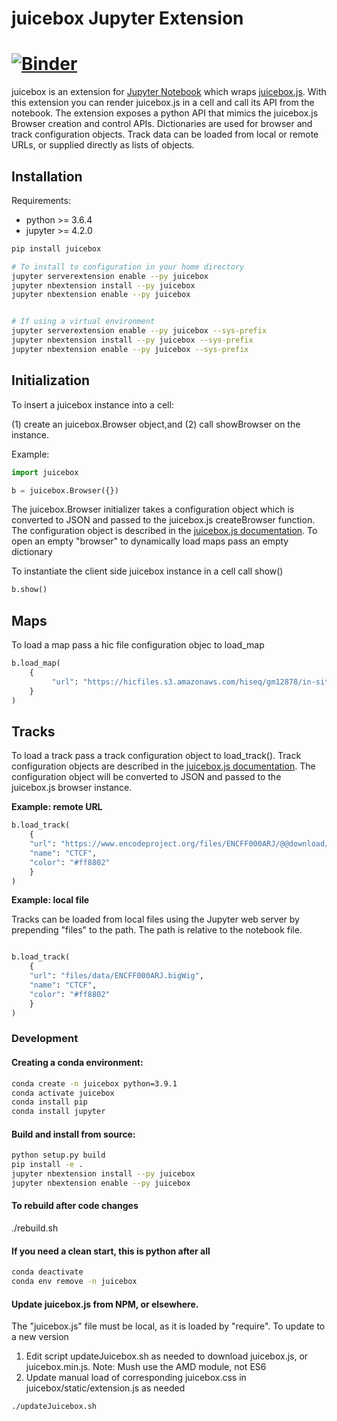 
# juicebox Jupyter Extension

[![Binder](https://beta.mybinder.org/badge.svg)](https://mybinder.org/v2/gh/igvteam/juicebox-jupyter/main?filepath=examples)
=======


juicebox is an extension for [Jupyter Notebook](http://jupyter.org/) which
wraps [juicebox.js](https://github.com/igvteam/juicebox.js).  With this
extension you can render juicebox.js in a cell and call its API from
the notebook. The extension exposes a python API that mimics the juicebox.js 
Browser creation and control APIs.   Dictionaries are used for browser and track 
configuration objects.   Track data can be loaded from local or remote 
URLs,  or supplied directly as lists of objects.

## Installation

Requirements:
* python >= 3.6.4
* jupyter >= 4.2.0


```bash
pip install juicebox

# To install to configuration in your home directory
jupyter serverextension enable --py juicebox
jupyter nbextension install --py juicebox
jupyter nbextension enable --py juicebox


# If using a virtual environment
jupyter serverextension enable --py juicebox --sys-prefix
jupyter nbextension install --py juicebox --sys-prefix
jupyter nbextension enable --py juicebox --sys-prefix

```

## Initialization

To insert a juicebox instance into a cell:  

(1) create an juicebox.Browser object,and (2) call showBrowser on the instance.

Example:

```python
import juicebox

b = juicebox.Browser({})
```

The juicebox.Browser initializer takes a configuration object which is converted to JSON and passed to the juicebox.js
createBrowser function.   The configuration object is described in the
[juicebox.js documentation](https://github.com/igvteam/juicebox.js#usage).  To open an empty "browser" to dynamically
load maps pass an empty dictionary


To instantiate the client side juicebox instance in a cell call show()


```python
b.show()
```

## Maps

To load a map pass a hic file configuration objec to load_map

```python
b.load_map(
    {
         "url": "https://hicfiles.s3.amazonaws.com/hiseq/gm12878/in-situ/primary.hic"
    }
)
```

## Tracks

To load a track pass a track configuration object to load_track().  Track configuration
objects are described in the [juicebox.js documentation](https://github.com/igvteam/juicebox.js#usage).
The configuration object will be converted to JSON and passed to the juicebox.js browser
instance.


**Example: remote URL**

```python
b.load_track(
    {
    "url": "https://www.encodeproject.org/files/ENCFF000ARJ/@@download/ENCFF000ARJ.bigWig",
    "name": "CTCF",
    "color": "#ff8802"
    }
)
```

**Example: local file**

Tracks can be loaded from local files using the Jupyter web server by prepending "files" to the path.  The path
is relative to the notebook file.  

```python

b.load_track(
    {
    "url": "files/data/ENCFF000ARJ.bigWig",
    "name": "CTCF",
    "color": "#ff8802"
    }
)
```



### Development



#### Creating a conda environment:
```bash
conda create -n juicebox python=3.9.1
conda activate juicebox
conda install pip
conda install jupyter
```

#### Build and install from source:

```bash
python setup.py build
pip install -e .
jupyter nbextension install --py juicebox
jupyter nbextension enable --py juicebox
```

#### To rebuild after code changes

./rebuild.sh


#### If you need a clean start, this is python after all
```bash
conda deactivate
conda env remove -n juicebox
```

#### Update juicebox.js from NPM, or elsewhere.

The "juicebox.js" file must be local, as it is loaded by "require".  To update to a new version

1. Edit script updateJuicebox.sh as needed to download juicebox.js, or juicebox.min.js.  Note: Mush use the AMD module, not ES6
1. Update manual load of corresponding juicebox.css in juicebox/static/extension.js as needed

```bash
./updateJuicebox.sh

```



